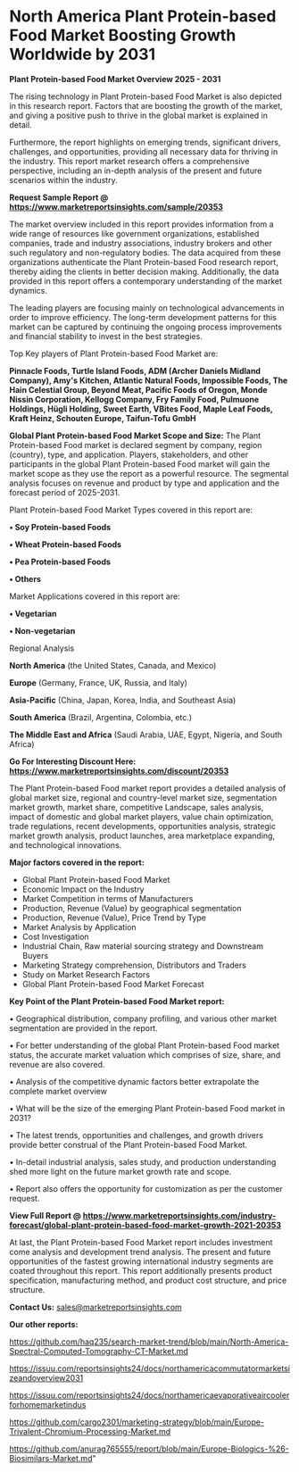# North America Plant Protein-based Food Market Boosting Growth Worldwide by 2031

<Strong> Plant Protein-based Food Market Overview 2025 - 2031</strong>

The rising technology in Plant Protein-based Food Market is also depicted in this research report. Factors that are boosting the growth of the market, and giving a positive push to thrive in the global market is explained in detail.

Furthermore, the report highlights on emerging trends, significant drivers, challenges, and opportunities, providing all necessary data for thriving in the industry. This report market research offers a comprehensive perspective, including an in-depth analysis of the present and future scenarios within the industry.

<strong>Request Sample Report @ <a href=https://www.marketreportsinsights.com/sample/20353>https://www.marketreportsinsights.com/sample/20353</a></strong>

The market overview included in this report provides information from a wide range of resources like government organizations, established companies, trade and industry associations, industry brokers and other such regulatory and non-regulatory bodies. The data acquired from these organizations authenticate the Plant Protein-based Food research report, thereby aiding the clients in better decision making. Additionally, the data provided in this report offers a contemporary understanding of the market dynamics.

The leading players are focusing mainly on technological advancements in order to improve efficiency. The long-term development patterns for this market can be captured by continuing the ongoing process improvements and financial stability to invest in the best strategies.

Top Key players of Plant Protein-based Food Market are:

<strong>Pinnacle Foods, Turtle Island Foods, ADM (Archer Daniels Midland Company), Amy's Kitchen, Atlantic Natural Foods, Impossible Foods, The Hain Celestial Group, Beyond Meat, Pacific Foods of Oregon, Monde Nissin Corporation, Kellogg Company, Fry Family Food, Pulmuone Holdings, Hügli Holding, Sweet Earth, VBites Food, Maple Leaf Foods, Kraft Heinz, Schouten Europe, Taifun-Tofu GmbH</strong>

<strong><b>Global Plant Protein-based Food Market Scope and Size:</b></strong>
The Plant Protein-based Food market is declared segment by company, region (country), type, and application. Players, stakeholders, and other participants in the global Plant Protein-based Food market will gain the market scope as they use the report as a powerful resource. The segmental analysis focuses on revenue and product by type and application and the forecast period of 2025-2031.

Plant Protein-based Food Market Types covered in this report are:

<strong>• Soy Protein-based Foods

• Wheat Protein-based Foods

• Pea Protein-based Foods

• Others</strong>

Market Applications covered in this report are:

<strong>• Vegetarian

• Non-vegetarian</strong> 

Regional Analysis

<strong>North America</strong> (the United States, Canada, and Mexico)

<strong>Europe</strong> (Germany, France, UK, Russia, and Italy)

<strong>Asia-Pacific</strong> (China, Japan, Korea, India, and Southeast Asia)

<strong>South America</strong> (Brazil, Argentina, Colombia, etc.)

<strong>The Middle East and Africa</strong> (Saudi Arabia, UAE, Egypt, Nigeria, and South Africa)

<strong>Go For Interesting Discount Here: <a href=https://www.marketreportsinsights.com/discount/20353>https://www.marketreportsinsights.com/discount/20353</a></strong>

The Plant Protein-based Food market report provides a detailed analysis of global market size, regional and country-level market size, segmentation market growth, market share, competitive Landscape, sales analysis, impact of domestic and global market players, value chain optimization, trade regulations, recent developments, opportunities analysis, strategic market growth analysis, product launches, area marketplace expanding, and technological innovations.

<strong><b>Major factors covered in the report:</b></strong>
<ul>
  <li>Global Plant Protein-based Food Market </li>
  <li>Economic Impact on the Industry</li>
  <li>Market Competition in terms of Manufacturers</li>
  <li>Production, Revenue (Value) by geographical segmentation</li>
  <li>Production, Revenue (Value), Price Trend by Type</li>
  <li>Market Analysis by Application</li>
  <li>Cost Investigation</li>
  <li>Industrial Chain, Raw material sourcing strategy and Downstream Buyers</li>
  <li>Marketing Strategy comprehension, Distributors and Traders</li>
  <li>Study on Market Research Factors</li>
  <li>Global Plant Protein-based Food Market Forecast</li>
</ul>

<strong><b>Key Point of the Plant Protein-based Food Market report:</b></strong>

• Geographical distribution, company profiling, and various other market segmentation are provided in the report.

• For better understanding of the global Plant Protein-based Food market status, the accurate market valuation which comprises of size, share, and revenue are also covered.

• Analysis of the competitive dynamic factors better extrapolate the complete market overview

• What will be the size of the emerging Plant Protein-based Food market in 2031?

• The latest trends, opportunities and challenges, and growth drivers provide better construal of the Plant Protein-based Food Market.

• In-detail industrial analysis, sales study, and production understanding shed more light on the future market growth rate and scope.

• Report also offers the opportunity for customization as per the customer request.

<strong><b>View Full Report @ <a href=https://www.marketreportsinsights.com/industry-forecast/global-plant-protein-based-food-market-growth-2021-20353>https://www.marketreportsinsights.com/industry-forecast/global-plant-protein-based-food-market-growth-2021-20353</a></b></strong>


At last, the Plant Protein-based Food Market report includes investment come analysis and development trend analysis. The present and future opportunities of the fastest growing international industry segments are coated throughout this report. This report additionally presents product specification, manufacturing method, and product cost structure, and price structure.

<strong>Contact Us:</strong>
sales@marketreportsinsights.com

<strong>Our other reports:</strong>

<a href=https://github.com/haq235/search-market-trend/blob/main/North-America-Spectral-Computed-Tomography-CT-Market.md>https://github.com/haq235/search-market-trend/blob/main/North-America-Spectral-Computed-Tomography-CT-Market.md</a>

<a href=https://issuu.com/reportsinsights24/docs/northamericacommutatormarketsizeandoverview2031>https://issuu.com/reportsinsights24/docs/northamericacommutatormarketsizeandoverview2031</a>

<a href=https://issuu.com/reportsinsights24/docs/northamericaevaporativeaircoolerforhomemarketindus>https://issuu.com/reportsinsights24/docs/northamericaevaporativeaircoolerforhomemarketindus</a>

<a href=https://github.com/cargo2301/marketing-strategy/blob/main/Europe-Trivalent-Chromium-Processing-Market.md>https://github.com/cargo2301/marketing-strategy/blob/main/Europe-Trivalent-Chromium-Processing-Market.md</a>

<a href=https://github.com/anurag765555/report/blob/main/Europe-Biologics-%26-Biosimilars-Market.md>https://github.com/anurag765555/report/blob/main/Europe-Biologics-%26-Biosimilars-Market.md</a>"
